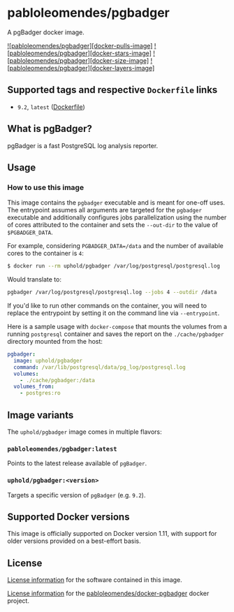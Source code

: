 # pabloleomendes/pgbadger
A pgBadger docker image.

[![pabloleomendes/pgbadger][docker-pulls-image]][docker-hub-url] [![pabloleomendes/pgbadger][docker-stars-image]][docker-hub-url] [![pabloleomendes/pgbadger][docker-size-image]][docker-hub-url] [![pabloleomendes/pgbadger][docker-layers-image]][docker-hub-url]

## Supported tags and respective `Dockerfile` links
- `9.2`, `latest` ([Dockerfile](Dockerfile))

## What is pgBadger?

pgBadger is a fast PostgreSQL log analysis reporter.

## Usage
### How to use this image
This image contains the `pgbadger` executable and is meant for one-off uses. The entrypoint assumes all arguments are targeted for the `pgbadger` executable and additionally configures jobs parallelization using the number of cores attributed to the container and sets the `--out-dir` to the value of `$PGBADGER_DATA`.

For example, considering `PGBADGER_DATA=/data` and the number of available cores to the container is `4`:

```sh
$ docker run --rm uphold/pgbadger /var/log/postgresql/postgresql.log
```

Would translate to:

```sh
pgbadger /var/log/postgresql/postgresql.log --jobs 4 --outdir /data
```

If you'd like to run other commands on the container, you will need to replace the entrypoint by setting it on the command line via `--entrypoint`.

Here is a sample usage with `docker-compose` that mounts the volumes from a running `postgresql` container and saves the report on the `./cache/pgbadger` directory mounted from the host:

```yml
pgbadger:
  image: uphold/pgbadger
  command: /var/lib/postgresql/data/pg_log/postgresql.log
  volumes:
    - ./cache/pgbadger:/data
  volumes_from:
    - postgres:ro
```

## Image variants
The `uphold/pgbadger` image comes in multiple flavors:

### `pabloleomendes/pgbadger:latest`
Points to the latest release available of `pgBadger`.

### `uphold/pgbadger:<version>`
Targets a specific version of `pgBadger` (e.g. `9.2`).

## Supported Docker versions
This image is officially supported on Docker version 1.11, with support for older versions provided on a best-effort basis.

## License
[License information](https://github.com/dalibo/pgbadger/blob/master/LICENSE) for the software contained in this image.

[License information](LICENSE) for the [pabloleomendes/docker-pgbadger](https://hub.docker.com/r/pabloleomendes/pgbadger) docker project.

[docker-hub-url]: https://hub.docker.com/r/pabloleomendes/pgbadger
